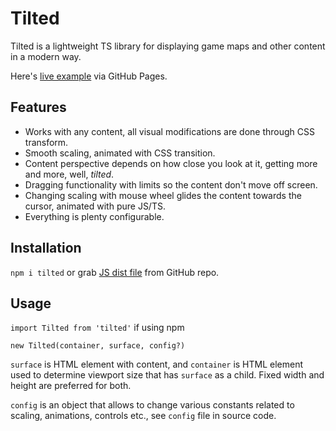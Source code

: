 # Tilted

Tilted is a lightweight TS library for displaying game maps and other content in a modern way.

Here's [live example](https://anbeeld.github.io/Tilted) via GitHub Pages.

## Features

- Works with any content, all visual modifications are done through CSS transform.
- Smooth scaling, animated with CSS transition.
- Content perspective depends on how close you look at it, getting more and more, well, *tilted*.
- Dragging functionality with limits so the content don't move off screen.
- Changing scaling with mouse wheel glides the content towards the cursor, animated with pure JS/TS.
- Everything is plenty configurable.

## Installation

`npm i tilted` or grab [JS dist file](https://github.com/Anbeeld/Tilted/tree/main/dist) from GitHub repo.

## Usage

`import Tilted from 'tilted'` if using npm

`new Tilted(container, surface, config?)`

`surface` is HTML element with content, and `container` is HTML element used to determine viewport size that has `surface` as a child. Fixed width and height are preferred for both.

`config` is an object that allows to change various constants related to scaling, animations, controls etc., see `config` file in source code.
